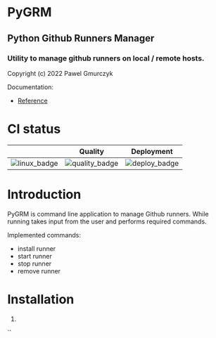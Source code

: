 # PyGRM
## Python Github Runners Manager
### Utility to manage github runners on local / remote hosts.
Copyright (c) 2022 Pawel Gmurczyk

Documentation:
* [Reference](https://pawelekg95.github.io/pygrm/)

# CI status
|                | Quality          | Deployment      |
| :------------: | :--------------: | :-------------: |
| ![linux_badge] | ![quality_badge] | ![deploy_badge] |

[linux_badge]: https://img.shields.io/badge/Linux-FCC624?style=for-the-badge&logo=linux&logoColor=black
[quality_badge]: https://github.com/pawelekg95/pygrm/actions/workflows/quality.yml/badge.svg
[deploy_badge]: https://github.com/pawelekg95/pygrm/actions/workflows/deploy.yml/badge.svg

# Introduction

PyGRM is command line application to manage Github runners.
While running takes input from the user and performs required commands.

Implemented commands:
* install runner
* start runner
* stop runner
* remove runner

# Installation
1. 
``
